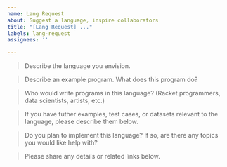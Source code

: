 ```yaml
---
name: Lang Request
about: Suggest a language, inspire collaborators
title: "[Lang Request] ..."
labels: lang-request
assignees: ''

---
```


> Describe the language you envision.


> Describe an example program. What does this program do?


> Who would write programs in this language?
> (Racket programmers, data scientists, artists, etc.)


> If you have futher examples, test cases, or datasets relevant to the
> language, please describe them below.


> Do you plan to implement this language? If so, are there any topics you would
> like help with?


> Please share any details or related links below.


